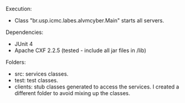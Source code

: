 
Execution:
- Class "br.usp.icmc.labes.alvmcyber.Main" starts all servers.

Dependencies:
- JUnit 4
- Apache CXF 2.2.5 (tested - include all jar files in /lib)

Folders:
- src: services classes.
- test: test classes.
- clients: stub classes generated to access the services. 
           I created a different folder to avoid mixing up the classes.
